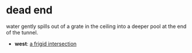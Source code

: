 # dead end

water gently spills out of a grate in the ceiling into a deeper pool at the end of the tunnel.

- **west**: [a frigid intersection](a-frigid-intersection-Ntmsnt3.md)
